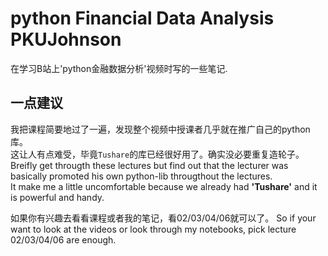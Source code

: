# python Financial Data Analysis PKUJohnson
在学习B站上'python金融数据分析'视频时写的一些笔记.<br>
## 一点建议
我把课程简要地过了一遍，发现整个视频中授课者几乎就在推广自己的python库。<br>
这让人有点难受，毕竟`Tushare`的库已经很好用了。确实没必要重复造轮子。<br>
Breifly get througth these lectures but find out that the lecturer was basically promoted his own python-lib througthout the lectures. <br>
It make me a little uncomfortable because we already had **'Tushare'** and it is powerful and handy.

如果你有兴趣去看看课程或者我的笔记，看02/03/04/06就可以了。
So if your want to look at the videos or look through my notebooks, pick lecture 02/03/04/06 are enough.<br>
